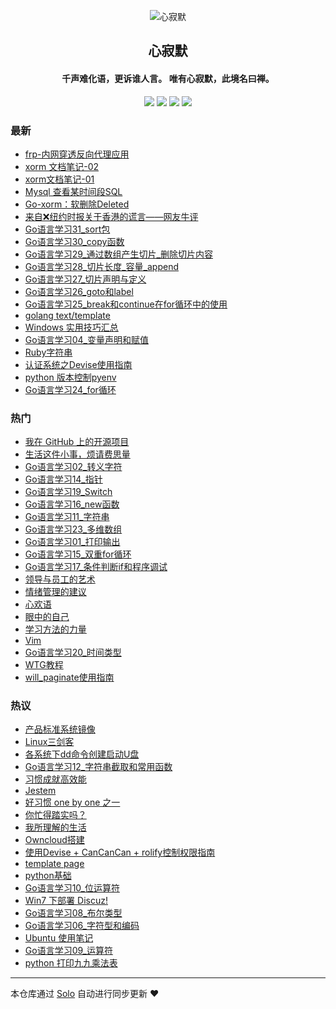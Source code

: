 <p align="center"><img alt="心寂默" src="https://static.b3log.org/images/brand/solo-32.png"></p><h2 align="center">
心寂默
</h2>

<h4 align="center">千声难化语，更诉谁人言。 唯有心寂默，此境名曰禅。</h4>
<p align="center"><a title="心寂默" target="_blank" href="https://github.com/zilvzhong/solo-blog"><img src="https://img.shields.io/github/last-commit/zilvzhong/solo-blog.svg?style=flat-square&color=FF9900"></a>
<a title="GitHub repo size in bytes" target="_blank" href="https://github.com/zilvzhong/solo-blog"><img src="https://img.shields.io/github/repo-size/zilvzhong/solo-blog.svg?style=flat-square"></a>
<a title="Solo Version" target="_blank" href="https://github.com/b3log/solo/releases"><img src="https://img.shields.io/badge/solo-3.6.4-f1e05a.svg?style=flat-square&color=blueviolet"></a>
<a title="Hits" target="_blank" href="https://github.com/b3log/hits"><img src="https://hits.b3log.org/zilvzhong/solo-blog.svg"></a></p>

### 最新

* [frp-内网穿透反向代理应用](https://www.loonghoo.cn/articles/2019/09/25/1569417267545.html)
* [xorm 文档笔记-02](https://www.loonghoo.cn/articles/2019/09/20/1568941537549.html)
* [xorm文档笔记-01](https://www.loonghoo.cn/articles/2019/09/19/1568889223503.html)
* [Mysql 查看某时间段SQL](https://www.loonghoo.cn/articles/2019/09/18/1568809201459.html)
* [Go-xorm：软删除Deleted](https://www.loonghoo.cn/articles/2019/09/17/1568711854996.html)
* [来自❌纽约时报关于香港的谎言——网友牛评](https://www.loonghoo.cn/articles/2019/09/05/1567645591866.html)
* [Go语言学习31_sort包](https://www.loonghoo.cn/articles/2019/09/05/1567642847042.html)
* [Go语言学习30_copy函数](https://www.loonghoo.cn/articles/2019/09/05/1567642792739.html)
* [Go语言学习29_通过数组产生切片_删除切片内容](https://www.loonghoo.cn/articles/2019/09/05/1567642387722.html)
* [Go语言学习28_切片长度_容量_append](https://www.loonghoo.cn/articles/2019/09/05/1567641699001.html)
* [Go语言学习27_切片声明与定义](https://www.loonghoo.cn/articles/2019/09/05/1567641125505.html)
* [Go语言学习26_goto和label](https://www.loonghoo.cn/articles/2019/09/05/1567640707389.html)
* [Go语言学习25_break和continue在for循环中的使用](https://www.loonghoo.cn/articles/2019/09/05/1567640032733.html)
* [golang text/template](https://www.loonghoo.cn/articles/2019/09/03/1567522342307.html)
* [Windows 实用技巧汇总](https://www.loonghoo.cn/articles/2019/08/29/1567051876573.html)
* [Go语言学习04_变量声明和赋值](https://www.loonghoo.cn/articles/2019/08/29/1567051876380.html)
* [Ruby字符串](https://www.loonghoo.cn/articles/2019/08/29/1567051876116.html)
* [认证系统之Devise使用指南](https://www.loonghoo.cn/articles/2019/08/29/1567051875898.html)
* [python 版本控制pyenv](https://www.loonghoo.cn/articles/2019/08/29/1567051875681.html)
* [Go语言学习24_for循环](https://www.loonghoo.cn/articles/2019/08/29/1567051875508.html)

### 热门

* [我在 GitHub 上的开源项目](https://www.loonghoo.cn/my-github-repos)
* [生活这件小事，烦请费思量](https://www.loonghoo.cn/articles/2019/08/29/1567051864164.html)
* [Go语言学习02_转义字符](https://www.loonghoo.cn/articles/2019/08/29/1567051872171.html)
* [Go语言学习14_指针](https://www.loonghoo.cn/articles/2019/08/29/1567051868465.html)
* [Go语言学习19_Switch](https://www.loonghoo.cn/articles/2019/08/29/1567051873622.html)
* [Go语言学习16_new函数](https://www.loonghoo.cn/articles/2019/08/29/1567051875210.html)
* [Go语言学习11_字符串](https://www.loonghoo.cn/articles/2019/08/29/1567051861269.html)
* [Go语言学习23_多维数组](https://www.loonghoo.cn/articles/2019/08/29/1567051867274.html)
* [Go语言学习01_打印输出](https://www.loonghoo.cn/articles/2019/08/29/1567051869716.html)
* [Go语言学习15_双重for循环](https://www.loonghoo.cn/articles/2019/08/29/1567051870772.html)
* [Go语言学习17_条件判断if和程序调试](https://www.loonghoo.cn/articles/2019/08/29/1567051871980.html)
* [领导与员工的艺术](https://www.loonghoo.cn/articles/2019/08/29/1567051863401.html)
* [情绪管理的建议](https://www.loonghoo.cn/articles/2019/08/29/1567051863675.html)
* [心欢语](https://www.loonghoo.cn/articles/2019/08/29/1567051863911.html)
* [眼中的自己](https://www.loonghoo.cn/articles/2019/08/29/1567051864372.html)
* [学习方法的力量](https://www.loonghoo.cn/articles/2019/08/29/1567051864612.html)
* [Vim](https://www.loonghoo.cn/articles/2019/08/29/1567051867510.html)
* [Go语言学习20_时间类型](https://www.loonghoo.cn/articles/2019/08/29/1567051869461.html)
* [WTG教程](https://www.loonghoo.cn/articles/2019/08/29/1567051869976.html)
* [will_paginate使用指南](https://www.loonghoo.cn/articles/2019/08/29/1567051870950.html)

### 热议

* [产品标准系统镜像](https://www.loonghoo.cn/articles/2019/08/29/1567051862108.html)
* [Linux三剑客](https://www.loonghoo.cn/articles/2019/08/29/1567051862504.html)
* [各系统下dd命令创建启动U盘](https://www.loonghoo.cn/articles/2019/08/29/1567051862825.html)
* [Go语言学习12_字符串截取和常用函数](https://www.loonghoo.cn/articles/2019/08/29/1567051863129.html)
* [习惯成就高效能](https://www.loonghoo.cn/articles/2019/08/29/1567051864849.html)
* [Jestem](https://www.loonghoo.cn/articles/2019/08/29/1567051865074.html)
* [好习惯 one by one 之一](https://www.loonghoo.cn/articles/2019/08/29/1567051865325.html)
* [你忙得踏实吗？](https://www.loonghoo.cn/articles/2019/08/29/1567051865589.html)
* [我所理解的生活](https://www.loonghoo.cn/articles/2019/08/29/1567051865786.html)
* [Owncloud搭建](https://www.loonghoo.cn/articles/2019/08/29/1567051865992.html)
* [使用Devise + CanCanCan + rolify控制权限指南](https://www.loonghoo.cn/articles/2019/08/29/1567051866303.html)
* [template page](https://www.loonghoo.cn/articles/2019/08/29/1567051866871.html)
* [python基础](https://www.loonghoo.cn/articles/2019/08/29/1567051867899.html)
* [Go语言学习10_位运算符](https://www.loonghoo.cn/articles/2019/08/29/1567051868221.html)
* [Win7 下部署 Discuz!](https://www.loonghoo.cn/articles/2019/08/29/1567051868690.html)
* [Go语言学习08_布尔类型](https://www.loonghoo.cn/articles/2019/08/29/1567051869056.html)
* [Go语言学习06_字符型和编码](https://www.loonghoo.cn/articles/2019/08/29/1567051869271.html)
* [Ubuntu 使用笔记](https://www.loonghoo.cn/articles/2019/08/29/1567051870255.html)
* [Go语言学习09_运算符](https://www.loonghoo.cn/articles/2019/08/29/1567051870553.html)
* [python 打印九九乘法表](https://www.loonghoo.cn/articles/2019/08/29/1567051871138.html)

---

本仓库通过 [Solo](https://github.com/b3log/solo) 自动进行同步更新 ❤️ 